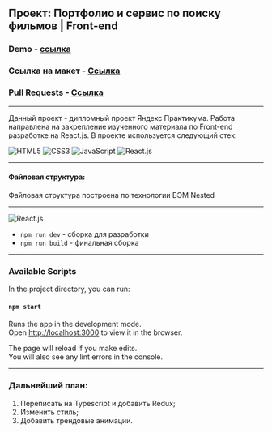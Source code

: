 ## Проект: Портфолио и сервис по поиску фильмов | Front-end

### Demo - [ссылка](https://movies.developer.nomoredomains.rocks/)
### Ссылка на макет - [Ссылка](https://disk.yandex.ru/d/x_tQ3ELDw5-_Zw)
### Pull Requests - [Ссылка](https://github.com/orlov-oleg-developer/movies-explorer-frontend/pull/2)

---
Данный проект - дипломный проект Яндекс Практикума. Работа направлена на закрепление изученного материала по Front-end разработке на React.js. В проекте используется следующий стек:

![HTML5](https://img.shields.io/badge/HTML5-E34F26?style=for-the-badge&logo=html5&logoColor=white) 
![CSS3](https://img.shields.io/badge/CSS3-1572B6?style=for-the-badge&logo=css3&logoColor=white)
![JavaScript](https://img.shields.io/badge/JavaScript-323330?style=for-the-badge&logo=javascript&logoColor=F7DF1E)
![React.js](https://img.shields.io/badge/React-20232A?style=for-the-badge&logo=react&logoColor=61DAFB)

---

#### Файловая структура:

Файловая структура построена по технологии БЭМ Nested

---

![React.js](https://img.shields.io/badge/React-20232A?style=for-the-badge&logo=react&logoColor=61DAFB)


* `npm run dev` - сборка для разработки
* `npm run build` - финальная сборка

---

### Available Scripts

In the project directory, you can run:

#### `npm start`

Runs the app in the development mode.\
Open [http://localhost:3000](http://localhost:3000) to view it in the browser.

The page will reload if you make edits.\
You will also see any lint errors in the console.

---
### Дальнейший план:

1. Переписать на Typescript и добавить Redux;
2. Изменить стиль;
3. Добавить трендовые анимации.

